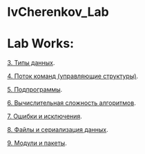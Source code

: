 # IvCherenkov_Lab


# Lab Works:

[3. Типы данных](/Lab3_Cherenkov.ipynb).

[4. Поток команд (управляющие структуры)](/Lab4_Cherenkov.ipynb).

[5. Подпрограммы]().

[6. Вычислительная сложность алгоритмов]().

[7. Ошибки и исключения]().

[8. Файлы и сериализация данных]().

[9. Модули и пакеты]().

